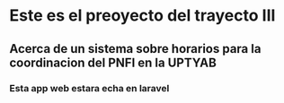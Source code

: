 # Este es el preoyecto del trayecto III

## Acerca de un sistema sobre horarios para la coordinacion del PNFI en la UPTYAB

### Esta app web estara echa en laravel  
